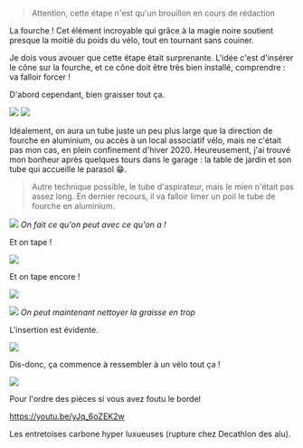 > Attention, cette étape n'est qu'un brouillon en cours de rédaction

La fourche ! Cet élément incroyable qui grâce à la magie noire soutient presque la moitié du poids du vélo, tout en tournant sans couiner.

Je dois vous avouer que cette étape était surprenante. L'idée c'est d'insérer le cône sur la fourche, et ce cône doit être très bien installé, comprendre : va falloir forcer !

D'abord cependant, bien graisser tout ça.

![](graisse-base)
![](graisse-fourche)

Idéalement, on aura un tube juste un peu plus large que la direction de fourche en aluminium, ou accès à un local associatif vélo, mais ne c'était pas mon cas, en plein confinement d'hiver 2020. Heureusement, j'ai trouvé mon bonheur après quelques tours dans le garage : la table de jardin et son tube qui accueille le parasol 😁.

> Autre technique possible, le tube d'aspirateur, mais le mien n'était pas assez long. En dernier recours, il va falloir limer un poil le tube de fourche en aluminium.

![](table-jardin)
_On fait ce qu'on peut avec ce qu'on a !_

Et on tape !

![](presque-enfoncée-2)

Et on tape encore !

![](enfoncée-grasse)

![](enfoncée)
_On peut maintenant nettoyer la graisse en trop_

L'insertion est évidente.

![](insertion)

Dis-donc, ça commence à ressembler à un vélo tout ça !

![](pas-mal)

Pour l'ordre des pièces si vous avez foutu le bordel

https://youtu.be/yJq_6oZEK2w

Les entretoises carbone hyper luxueuses (rupture chez Decathlon des alu).
